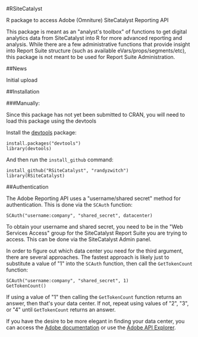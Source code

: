 #RSiteCatalyst

R package to access Adobe (Omniture) SiteCatalyst Reporting API

This package is meant as an "analyst's toolbox" of functions to get digital analytics data from SiteCatalyst into R for more advanced reporting and analysis. While there are a few administrative functions that provide insight into Report Suite structure (such as available eVars/props/segments/etc), this package is not meant to be used for Report Suite Administration.


##News


Initial upload


##Installation


###Manually:

Since this package has not yet been submitted to CRAN, you will need to load this package using the devtools

Install the [devtools](https://github.com/hadley/devtools) package:

  	install.packages("devtools")
	library(devtools)

And then run the `install_github` command:

	install_github("RSiteCatalyst", "randyzwitch")
	library(RSiteCatalyst)
  

##Authentication

The Adobe Reporting API uses a "username/shared secret" method for authentication. This is done via the `SCAuth` function:

	SCAuth("username:company", "shared_secret", datacenter)
	
To obtain your username and shared secret, you need to be in the "Web Services Access" group for the SiteCatalyst Report Suite you are trying to access. This can be done via the SiteCatalyst Admin panel.

In order to figure out which data center you need for the third argument, there are several approaches. The fastest approach is likely just to substitute a value of "1" into the `SCAuth` function, then call the `GetTokenCount` function:

	SCAuth("username:company", "shared_secret", 1)
	GetTokenCount()
	
If using a value of "1" then calling the `GetTokenCount` function returns an answer, then that's your data center. If not, repeat using values of "2", "3", or "4" until `GetTokenCount` returns an answer.

If you have the desire to be more elegant in finding your data center, you can access the [Adobe documentation](http://microsite.omniture.com/t2/help/en_US/home/index.html#kb-determining-data-center) or use the [Adobe API Explorer](https://developer.omniture.com/en_US/get-started/api-explorer).
	
